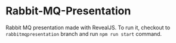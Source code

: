 # Rabbit-MQ-Presentation
Rabbit MQ presentation made with RevealJS.
To run it, checkout to `rabbitmqpresentation` branch and run `npm run start` command.
